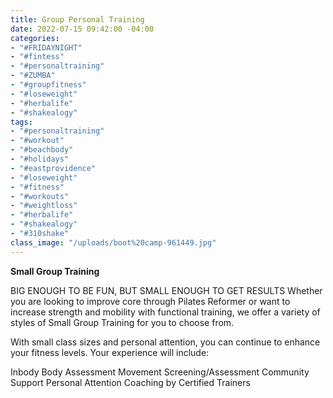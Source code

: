 ```yaml
---
title: Group Personal Training
date: 2022-07-15 09:42:00 -04:00
categories:
- "#FRIDAYNIGHT"
- "#fintess"
- "#personaltraining"
- "#ZUMBA"
- "#groupfitness"
- "#loseweight"
- "#herbalife"
- "#shakealogy"
tags:
- "#personaltraining"
- "#workout"
- "#beachbody"
- "#holidays"
- "#eastprovidence"
- "#loseweight"
- "#fitness"
- "#workouts"
- "#weightloss"
- "#herbalife"
- "#shakealogy"
- "#310shake"
class_image: "/uploads/boot%20camp-961449.jpg"
---
```


**Small Group Training**

BIG ENOUGH TO BE FUN, BUT SMALL ENOUGH TO GET RESULTS
Whether you are looking to improve core through Pilates Reformer or want to increase strength and mobility with functional training, we offer a variety of styles of Small Group Training for you to choose from.  

With small class sizes and personal attention, you can continue to enhance your fitness levels.
Your experience will include: 

Inbody Body Assessment
Movement Screening/Assessment
Community Support 
Personal Attention 
Coaching by Certified Trainers